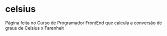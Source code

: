 # celsius
Página feita no Curso de Programador FrontEnd que calcula a conversão de graus de Celsius x Farenheit
